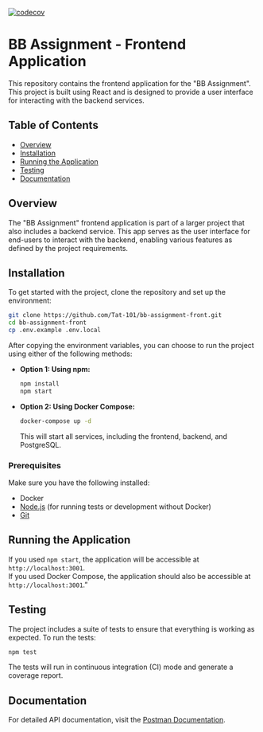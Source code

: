 [![codecov](https://codecov.io/github/Tat-101/bb-assignment-front/branch/main/graph/badge.svg?token=63WH3TP4F0)](https://codecov.io/github/Tat-101/bb-assignment-front)

# BB Assignment - Frontend Application

This repository contains the frontend application for the "BB Assignment". This project is built using React and is designed to provide a user interface for interacting with the backend services.

## Table of Contents

- [Overview](#overview)
- [Installation](#installation)
- [Running the Application](#running-the-application)
- [Testing](#testing)
- [Documentation](#documentation)

## Overview

The "BB Assignment" frontend application is part of a larger project that also includes a backend service. This app serves as the user interface for end-users to interact with the backend, enabling various features as defined by the project requirements.

## Installation

To get started with the project, clone the repository and set up the environment:

```bash
git clone https://github.com/Tat-101/bb-assignment-front.git
cd bb-assignment-front
cp .env.example .env.local
```

After copying the environment variables, you can choose to run the project using either of the following methods:

- **Option 1: Using npm:**
  ```bash
  npm install
  npm start
  ```
- **Option 2: Using Docker Compose:**
  ```bash
  docker-compose up -d
  ```
  This will start all services, including the frontend, backend, and PostgreSQL.

### Prerequisites

Make sure you have the following installed:

- Docker
- [Node.js](https://nodejs.org/) (for running tests or development without Docker)
- [Git](https://git-scm.com/)

## Running the Application

If you used `npm start`, the application will be accessible at `http://localhost:3001`.  
If you used Docker Compose, the application should also be accessible at `http://localhost:3001`.”

## Testing

The project includes a suite of tests to ensure that everything is working as expected. To run the tests:

```bash
npm test
```

The tests will run in continuous integration (CI) mode and generate a coverage report.

## Documentation

For detailed API documentation, visit the [Postman Documentation](https://documenter.getpostman.com/view/1837888/2sA3s4mWNC).
